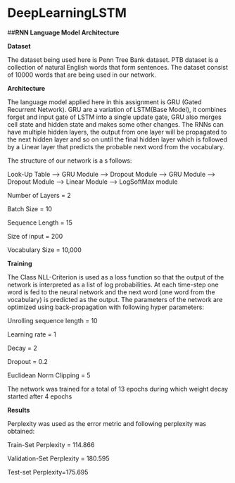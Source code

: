 # DeepLearningLSTM

##**RNN Language Model Architecture**

**Dataset**

The dataset being used here is Penn Tree Bank dataset. PTB dataset is a collection of natural English words that form sentences. The dataset consist of 10000 words that are being used in our network.

**Architecture**

The language model applied here in this assignment is GRU (Gated Recurrent Network). GRU are a variation of LSTM(Base Model), it combines forget and input gate of LSTM into a single update gate, GRU also merges cell state and hidden state and makes some other changes. The RNNs can have multiple hidden layers, the output from one layer will be propagated to the next hidden layer and so on until the final hidden layer which is followed by a Linear layer that predicts the probable next word from the vocabulary.

The structure of our network is a s follows:

Look-Up Table --> GRU Module --> Dropout Module --> GRU Module --> Dropout Module --> Linear Module --> LogSoftMax module 


Number of Layers = 2

Batch Size = 10

Sequence Length = 15

Size of input = 200

Vocabulary Size = 10,000


**Training**

The Class NLL-Criterion is used as a loss function so that the output of the network is interpreted as a list of log probabilities. At each time-step one word is fed to the neural network and the next word (one word from the vocabulary) is predicted as the output. The parameters of the network are optimized using back-propagation with following hyper parameters:

Unrolling sequence length = 10

Learning rate = 1

Decay = 2

Dropout = 0.2

Euclidean Norm Clipping = 5

The network was trained for a total of 13 epochs during which weight decay started after 4 epochs

**Results**

Perplexity was used as the error metric and following perplexity was obtained:

Train-Set Perplexity = 114.866

Validation-Set Perplexity = 180.595

Test-set Perplexity=175.695

